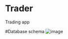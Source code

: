 # Trader
Trading app

#Database schema
![image](https://github.com/Jacek772/Trader/assets/36894308/0f19020a-4b85-4241-b6ee-8e50dd820748)
